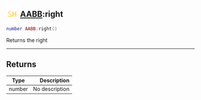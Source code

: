 ## <img src="../../.gitbook/assets/shared.png" width="32" height="32" /> [AABB](../aabb/README.md):right

```lua
number AABB:right()
```

Returns the right

-----------------
## Returns

| Type   | Description |
| ------ | ----------: |
| number | No description |
